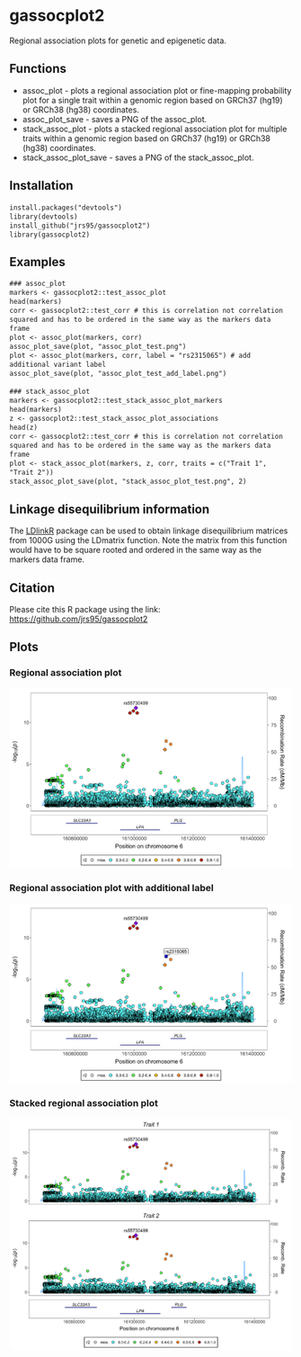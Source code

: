 # gassocplot2
Regional association plots for genetic and epigenetic data.

## Functions
* assoc_plot - plots a regional association plot or fine-mapping probability plot for a single trait within a genomic region based on GRCh37 (hg19) or GRCh38 (hg38) coordinates.  
* assoc_plot_save - saves a PNG of the assoc_plot.  
* stack_assoc_plot - plots a stacked regional association plot for multiple traits within a genomic region based on GRCh37 (hg19) or GRCh38 (hg38) coordinates.  
* stack_assoc_plot_save - saves a PNG of the stack_assoc_plot.  

## Installation
```
install.packages("devtools")
library(devtools)
install_github("jrs95/gassocplot2")
library(gassocplot2)
```

## Examples
```
### assoc_plot
markers <- gassocplot2::test_assoc_plot
head(markers)
corr <- gassocplot2::test_corr # this is correlation not correlation squared and has to be ordered in the same way as the markers data frame
plot <- assoc_plot(markers, corr)
assoc_plot_save(plot, "assoc_plot_test.png")
plot <- assoc_plot(markers, corr, label = "rs2315065") # add additional variant label
assoc_plot_save(plot, "assoc_plot_test_add_label.png")

### stack_assoc_plot
markers <- gassocplot2::test_stack_assoc_plot_markers
head(markers)
z <- gassocplot2::test_stack_assoc_plot_associations
head(z)
corr <- gassocplot2::test_corr # this is correlation not correlation squared and has to be ordered in the same way as the markers data frame
plot <- stack_assoc_plot(markers, z, corr, traits = c("Trait 1", "Trait 2"))
stack_assoc_plot_save(plot, "stack_assoc_plot_test.png", 2)
```

## Linkage disequilibrium information
The [LDlinkR](https://cran.r-project.org/web/packages/LDlinkR/index.html) package can be used to obtain linkage disequilibrium matrices from 1000G using the LDmatrix function. Note the matrix from this function would have to be square rooted and ordered in the same way as the markers data frame.  

## Citation
Please cite this R package using the link: https://github.com/jrs95/gassocplot2

## Plots

### Regional association plot
![](https://raw.githubusercontent.com/jrs95/utilities/master/assoc_plot_test.png?raw=true)

### Regional association plot with additional label
![](https://raw.githubusercontent.com/jrs95/utilities/master/assoc_plot_test_add_label.png?raw=true)

### Stacked regional association plot
![](https://raw.githubusercontent.com/jrs95/utilities/master/stack_assoc_plot_test.png?raw=true)
